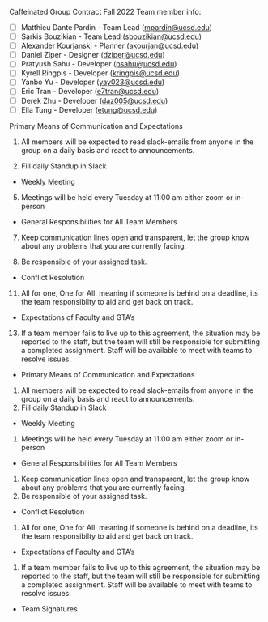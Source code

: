 Caffeinated Group Contract
Fall 2022
Team member info:<br>
- [ ] Matthieu Dante Pardin - Team Lead (mpardin@ucsd.edu)<br>
- [ ] Sarkis Bouzikian - Team Lead (sbouzikian@ucsd.edu)<br>
- [ ] Alexander Kourjanski - Planner (akourjan@ucsd.edu)<br>
- [ ] Daniel Ziper - Designer (dziper@ucsd.edu)<br>
- [ ] Pratyush Sahu - Developer (psahu@ucsd.edu)<br>
- [ ] Kyrell Ringpis - Developer (kringpis@ucsd.edu)<br>
- [ ] Yanbo Yu - Developer (yay023@ucsd.edu)<br>
- [ ] Eric Tran - Developer (e7tran@ucsd.edu)<br>
- [ ] Derek Zhu - Developer (daz005@ucsd.edu)<br>
- [ ] Ella Tung - Developer (etung@ucsd.edu)	

Primary Means of Communication and Expectations

1. All members will be expected to read slack-emails from anyone in the group on a daily basis and react to announcements.

3. Fill daily Standup in Slack

- Weekly Meeting

5. Meetings will be held every Tuesday at 11:00 am either zoom or in-person

- General Responsibilities for All Team Members

7. Keep communication lines open and transparent, let the group know about any problems that you are currently facing.

9. Be responsible of your assigned task.

- Conflict Resolution

11. All for one, One for All. meaning if someone is behind on a deadline, its the team responsibilty to aid and get back on track.

- Expectations of Faculty and GTA’s

13. If a team member fails to live up to this agreement, the situation may be reported to the staff, but the team will still be responsible for submitting a completed assignment. Staff will be available to meet with teams to resolve issues.
	
- Primary Means of Communication and Expectations
1. All members will be expected to read slack-emails from anyone in the group on a daily basis and react to announcements.
2. Fill daily Standup in Slack

- Weekly Meeting
1. Meetings will be held every Tuesday at 11:00 am either zoom or in-person

- General Responsibilities for All Team Members
1. Keep communication lines open and transparent, let the group know about any problems that you are currently facing.
2. Be responsible of your assigned task.

- Conflict Resolution
1. All for one, One for All. meaning if someone is behind on a deadline, its the team responsibilty to aid and get back on track.

- Expectations of Faculty and GTA’s
1. If a team member fails to live up to this agreement, the situation may be reported to the staff, but the team will still be responsible for submitting a completed assignment. Staff will be available to meet with teams to resolve issues.

- Team Signatures

	
